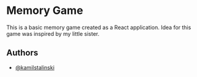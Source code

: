
# Memory Game

This is a basic memory game created as a React application. Idea for this game was inspired by my little sister.


## Authors

- [@kamilstalinski](https://www.github.com/kamilstalinski)

